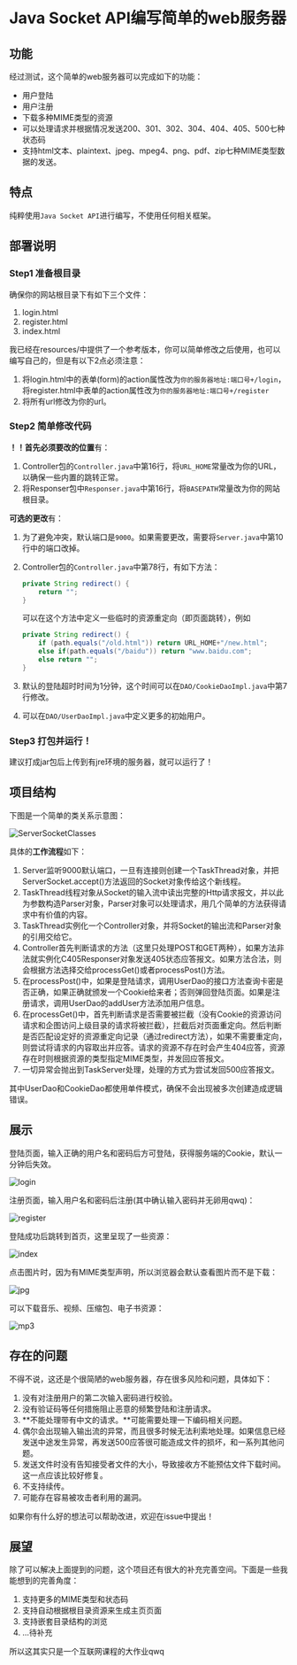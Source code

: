 # Java Socket API编写简单的web服务器

## 功能

经过测试，这个简单的web服务器可以完成如下的功能：

- 用户登陆
- 用户注册
- 下载多种MIME类型的资源
- 可以处理请求并根据情况发送200、301、302、304、404、405、500七种状态码
- 支持html文本、plaintext、jpeg、mpeg4、png、pdf、zip七种MIME类型数据的发送。

## 特点

纯粹使用`Java Socket API`进行编写，不使用任何相关框架。

## 部署说明

### Step1 准备根目录

确保你的网站根目录下有如下三个文件：

1. login.html
2. register.html
3. index.html

我已经在resources/中提供了一个参考版本，你可以简单修改之后使用，也可以编写自己的，但是有以下2点必须注意：

1. 将login.html中的表单(form)的action属性改为`你的服务器地址:端口号+/login`，将register.html中表单的action属性改为`你的服务器地址:端口号+/register`
2. 将所有url修改为你的url。

### Step2 简单修改代码

**！！首先必须要改的位置**有：

1. Controller包的`Controller.java`中第16行，将`URL_HOME`常量改为你的URL，以确保一些内置的跳转正常。
2. 将Responser包中`Responser.java`中第16行，将`BASEPATH`常量改为你的网站根目录。

**可选的更改**有：

1. 为了避免冲突，默认端口是`9000`。如果需要更改，需要将`Server.java`中第10行中的端口改掉。

2. Controller包的`Controller.java`中第78行，有如下方法：

   ```java
   private String redirect() {
       return "";
   }
   ```

   可以在这个方法中定义一些临时的资源重定向（即页面跳转），例如

   ```java
   private String redirect() {
       if (path.equals("/old.html")) return URL_HOME+"/new.html";
       else if(path.equals("/baidu")) return "www.baidu.com";
       else return "";
   }
   ```

3. 默认的登陆超时时间为1分钟，这个时间可以在`DAO/CookieDaoImpl.java`中第7行修改。

4. 可以在`DAO/UserDaoImpl.java`中定义更多的初始用户。

### Step3 打包并运行！

建议打成jar包后上传到有jre环境的服务器，就可以运行了！

## 项目结构

下图是一个简单的类关系示意图：

![ServerSocketClasses](https://clwasblog-1301107071.cos.ap-shanghai.myqcloud.com/img/StudyNote/internet/SocketServer/SocketServer.png)

具体的**工作流程**如下：

1. Server监听9000默认端口，一旦有连接则创建一个TaskThread对象，并把ServerSocket.accept()方法返回的Socket对象传给这个新线程。
2. TaskThread线程对象从Socket的输入流中读出完整的Http请求报文，并以此为参数构造Parser对象，Parser对象可以处理请求，用几个简单的方法获得请求中有价值的内容。
3. TaskThread实例化一个Controller对象，并将Socket的输出流和Parser对象的引用交给它。
4. Controller首先判断请求的方法（这里只处理POST和GET两种），如果方法非法就实例化C405Responser对象发送405状态应答报文。如果方法合法，则会根据方法选择交给processGet()或者processPost()方法。
5. 在processPost()中，如果是登陆请求，调用UserDao的接口方法查询卡密是否正确，如果正确就颁发一个Cookie给来者；否则弹回登陆页面。如果是注册请求，调用UserDao的addUser方法添加用户信息。
6. 在processGet()中，首先判断请求是否需要被拦截（没有Cookie的资源访问请求和企图访问上级目录的请求将被拦截），拦截后对页面重定向。然后判断是否匹配设定好的资源重定向记录（通过redirect方法），如果不需要重定向，则尝试将请求的内容取出并应答。请求的资源不存在时会产生404应答，资源存在时则根据资源的类型指定MIME类型，并发回应答报文。
7. 一切异常会抛出到TaskServer处理，处理的方式为尝试发回500应答报文。

其中UserDao和CookieDao都使用单件模式，确保不会出现被多次创建造成逻辑错误。

## 展示

登陆页面，输入正确的用户名和密码后方可登陆，获得服务端的Cookie，默认一分钟后失效。

![login](https://clwasblog-1301107071.cos.ap-shanghai.myqcloud.com/img/StudyNote/internet/SocketServer/login.jpg)

注册页面，输入用户名和密码后注册(其中确认输入密码并无卵用qwq)：

![register](https://clwasblog-1301107071.cos.ap-shanghai.myqcloud.com/img/StudyNote/internet/SocketServer/register.jpg)

登陆成功后跳转到首页，这里呈现了一些资源：

![index](https://clwasblog-1301107071.cos.ap-shanghai.myqcloud.com/img/StudyNote/internet/SocketServer/index.jpg)

点击图片时，因为有MIME类型声明，所以浏览器会默认查看图片而不是下载：

![jpg](https://clwasblog-1301107071.cos.ap-shanghai.myqcloud.com/img/StudyNote/internet/SocketServer/jpg.jpg)

可以下载音乐、视频、压缩包、电子书资源：

![mp3](https://clwasblog-1301107071.cos.ap-shanghai.myqcloud.com/img/StudyNote/internet/SocketServer/mp3.jpg)

## 存在的问题

不得不说，这还是个很简陋的web服务器，存在很多风险和问题，具体如下：

1. 没有对注册用户的第二次输入密码进行校验。
2. 没有验证码等任何措施阻止恶意的频繁登陆和注册请求。
3. **不能处理带有中文的请求。**可能需要处理一下编码相关问题。
4. 偶尔会出现输入输出流的异常，而且很多时候无法利索地处理。如果信息已经发送中途发生异常，再发送500应答很可能造成文件的损坏，和一系列其他问题。
5. 发送文件时没有告知接受者文件的大小，导致接收方不能预估文件下载时间。这一点应该比较好修复。
6. 不支持续传。
7. 可能存在容易被攻击者利用的漏洞。

如果你有什么好的想法可以帮助改进，欢迎在issue中提出！

## 展望

除了可以解决上面提到的问题，这个项目还有很大的补充完善空间。下面是一些我能想到的完善角度：

1. 支持更多的MIME类型和状态码
2. 支持自动根据根目录资源来生成主页页面
3. 支持嵌套目录结构的浏览
4. ...待补充

所以这其实只是一个互联网课程的大作业qwq